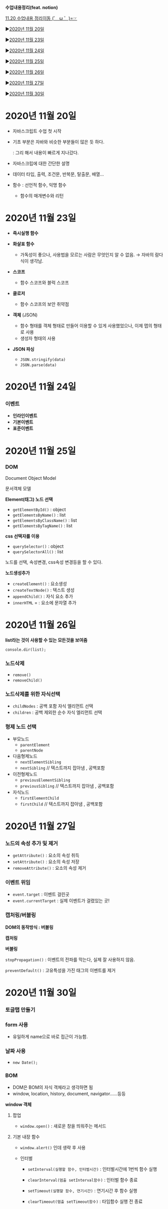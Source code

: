 **수업내용정리(feat. notion)**

[11.20 수업내용 정리이동 (゜ ω ゜)=☞](https://www.notion.so/JavaScript-4133c44e7d5a43e5be157bf68d158394)

▶[2020년 11월 20일](#2020년-11월-20일)

▶[2020년 11월 23일](#2020년-11월-23일)

▶[2020년 11월 24일](#2020년-11월-24일)

▶[2020년 11월 25일](#2020년-11월-25일)

▶[2020년 11월 26일](#2020년-11월-26일)

▶[2020년 11월 27일](#2020년-11월-27일)

▶[2020년 11월 30일](#2020년-11월-30일)

# 2020년 11월 20일

- 자바스크립트 수업 첫 시작
- 기초 부분은 자바와 비슷한 부분들이 많은 듯 하다.

  : 그리 해서 내용이 빠르게 지나갔다.

- 자바스크립에 대한 간단한 설명
- 데이터 타입, 출력, 조건문, 반복문, 탈출문, 배열...
- 함수 : 선언적 함수, 익명 함수
  - 함수의 매개변수와 리턴

# 2020년 11월 23일

- **즉시실행 함수**
- **화살표 함수**

  - 가독성이 좋으나, 사용법을 모르는 사람은 무엇인지 알 수 없음. → 자바의 람다식이 생각남.

- **스코프**

  - 함수 스코프와 블럭 스코프

- **클로저**

  - 함수 스코프의 보안 취약점

- **객체** (JSON)
  - 함수 형태를 객체 형태로 만들어 이용할 수 있게 사용했었으나, 이제 맵의 형태로 사용
  - 생성자 형태의 사용
- **JSON 파싱**
  - `JSON.stringify(data)`
  - `JSON.parse(data)`

# 2020년 11월 24일

### 이벤트

- **인라인이벤트**
- **기본이벤트**
- **표준이벤트**

# 2020년 11월 25일

### DOM

Document Object Model

문서객체 모델

**Element(태그) 노드 선택**

- `getElementById()` : object
- `getElementsByName()` : list
- `getElementsByClassName()` : list
- `getElementsByTagName()` : list

**css 선택자를 이용**

- `querySelector()` : object
- `querySelectorAll()` : list

노드를 선택, 속성변경, css속성 변경등을 할 수 있다.

**노드생성추가**

- `createElement()` : 요소생성
- `createTextNode()` : 텍스트 생성
- `appendChild()` : 자식 요소 추가
- `innerHTML` = : 요소에 문자열 추가

# 2020년 11월 26일

**list라는 것이 사용할 수 있는 모든것을 보여줌**

`console.dir(list);`

### 노드삭제

- `remove()`
- `removeChild()`

### 노드삭제를 위한 자식선택

- `childNodes` : 공백 포함 자식 엘리먼트 선택
- `children` : 공백 제외한 순수 자식 엘리먼트 선택

### 형제 노드 선택

- 부모노드
  - `parentElement`
  - `parentNode`
- 다음형제노드
  - `nextElementSibling`
  - `nextSibling` // 텍스트까지 잡아냄 , 공백포함
- 이전형제노드
  - `previousElementSibling`
  - `previousSibling` // 텍스트까지 잡아냄 , 공백포함
- 자식노드
  - `firstElementChild`
  - `firstChild` // 텍스트까지 잡아냄 , 공백포함

# 2020년 11월 27일

### 노드의 속성 추가 및 제거

- `getAttribute()` : 요소의 속성 취득
- `setAttribute()` : 요소의 속성 저장
- `removeAttribute()` : 요소의 속성 제거

### 이벤트 위임

- `event.target` : 이벤트 걸린곳
- `event.currentTarget` : 실제 이벤트가 걸렸있는 곳!

### 캡처링/버블링

**DOM의 동작방식 : 버블링**

**캡처링**

**버블링**

`stopPropagation()` : 이벤트의 전파를 막는다, 실제 잘 사용하지 않음.

`preventDefault()` : 고유특성을 가진 태그의 이벤트를 제거

# 2020년 11월 30일

### 토글탭 만들기

### form 사용

- 유일하게 name으로 바로 접근이 가능함.

### 날짜 사용

- `new Date();`

### BOM

- DOM은 BOM의 자식 객체라고 생각하면 됨
- window, location, history, document, navigator......등등

**window 객체**

1. 팝업

   - `window.open()` : 새로운 창을 띄워주는 메서드

2. 기본 내장 함수

   - `window.alert()` 인데 생략 후 사용

   - 인터벌

     - `setInterval(실행할 함수, 인터벌시간)` : 인터벌시간에 1번씩 함수 실행

     - `clearInterval(멈출 setInterval함수)` : 인터벌 함수 종료

     - `setTimeout(실행할 함수, 연기시간)` : 연기시간 후 함수 실행

     - `clearTimeout(멈출 setTimeout함수)` : 타임함수 실행 전 종료
